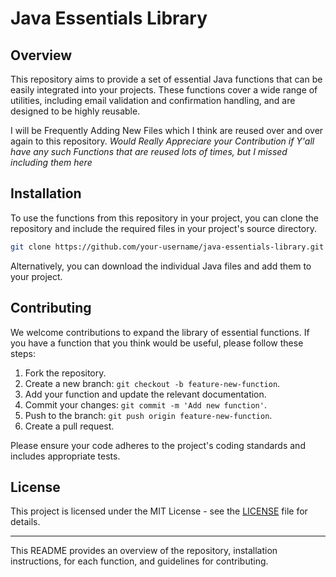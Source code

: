 # Java Essentials Library

## Overview

This repository aims to provide a set of essential Java functions that can be easily integrated into your projects. These functions cover a wide range of utilities, including email validation and confirmation handling, and are designed to be highly reusable.

I will be Frequently Adding New Files which I think are reused over and over again to this repository. *Would Really Appreciare your Contribution if Y'all have any such Functions that are reused lots of times, but I missed including them here*

## Installation

To use the functions from this repository in your project, you can clone the repository and include the required files in your project's source directory.

```bash
git clone https://github.com/your-username/java-essentials-library.git
```

Alternatively, you can download the individual Java files and add them to your project.


## Contributing

We welcome contributions to expand the library of essential functions. If you have a function that you think would be useful, please follow these steps:

1. Fork the repository.
2. Create a new branch: `git checkout -b feature-new-function`.
3. Add your function and update the relevant documentation.
4. Commit your changes: `git commit -m 'Add new function'`.
5. Push to the branch: `git push origin feature-new-function`.
6. Create a pull request.

Please ensure your code adheres to the project's coding standards and includes appropriate tests.

## License

This project is licensed under the MIT License - see the [LICENSE](LICENSE) file for details.

---

This README provides an overview of the repository, installation instructions,  for each function, and guidelines for contributing.
